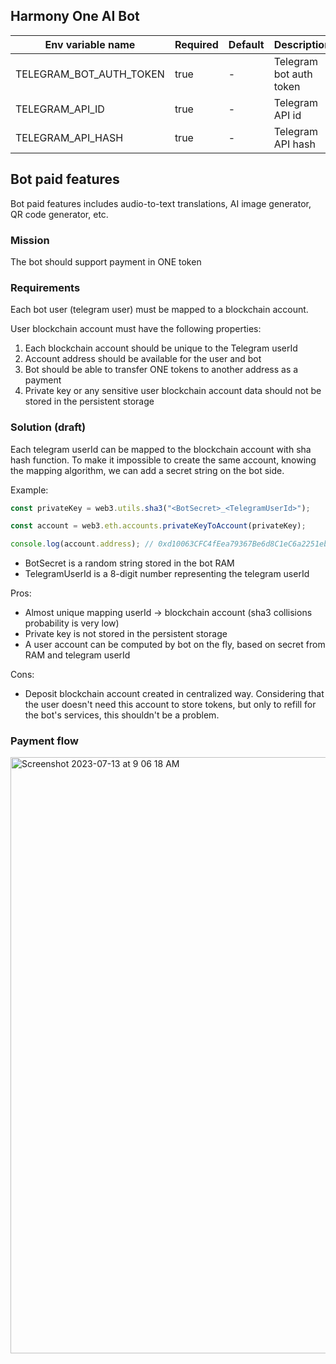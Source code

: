 ## Harmony One AI Bot


| Env variable name       | Required | Default | Description             |                                                                                                                                                                                                                                                                                                                                                                                                                                                
|-------------------------|----------|---------|-------------------------|
| TELEGRAM_BOT_AUTH_TOKEN | true     | -       | Telegram bot auth token |
| TELEGRAM_API_ID         | true     | -       | Telegram API id         |
| TELEGRAM_API_HASH       | true     | -       | Telegram API hash       |


## Bot paid features

Bot paid features includes audio-to-text translations, AI image generator, QR code generator, etc.

### Mission
The bot should support payment in ONE token

### Requirements
Each bot user (telegram user) must be mapped to a blockchain account.

User blockchain account must have the following properties:
1) Each blockchain account should be unique to the Telegram userId
2) Account address should be available for the user and bot
3) Bot should be able to transfer ONE tokens to another address as a payment
4) Private key or any sensitive user blockchain account data should not be stored in the persistent storage

### Solution (draft)
Each telegram userId can be mapped to the blockchain account with sha hash function.
To make it impossible to create the same account, knowing the mapping algorithm, we can add a secret string on the bot side.

Example:
```javascript
const privateKey = web3.utils.sha3("<BotSecret>_<TelegramUserId>");

const account = web3.eth.accounts.privateKeyToAccount(privateKey);

console.log(account.address); // 0xd10063CFC4fEea79367Be6d8C1eC6a2251ebCAD1
```
- BotSecret is a random string stored in the bot RAM
- TelegramUserId is a 8-digit number representing the telegram userId

Pros:
- Almost unique mapping userId -> blockchain account (sha3 collisions probability is very low)
- Private key is not stored in the persistent storage
- A user account can be computed by bot on the fly, based on secret from RAM and telegram userId

Cons:
- Deposit blockchain account created in centralized way.
Considering that the user doesn't need this account to store tokens, but only to refill for the bot's services, this shouldn't be a problem.

### Payment flow
<img width="954" alt="Screenshot 2023-07-13 at 9 06 18 AM" src="https://github.com/harmony-one/HarmonyOneBot/assets/8803471/73cf40e4-3fc1-413d-90ec-96123277fc09">

